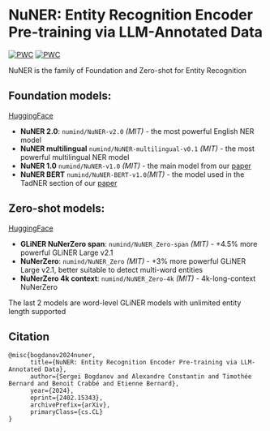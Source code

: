 # NuNER: Entity Recognition Encoder Pre-training via LLM-Annotated Data

[![PWC](https://img.shields.io/endpoint.svg?url=https://paperswithcode.com/badge/nuner-entity-recognition-encoder-pre-training/few-shot-ner-on-few-nerd-intra)](https://paperswithcode.com/sota/few-shot-ner-on-few-nerd-intra?p=nuner-entity-recognition-encoder-pre-training) [![PWC](https://img.shields.io/endpoint.svg?url=https://paperswithcode.com/badge/nuner-entity-recognition-encoder-pre-training/few-shot-ner-on-few-nerd-inter)](https://paperswithcode.com/sota/few-shot-ner-on-few-nerd-inter?p=nuner-entity-recognition-encoder-pre-training)

NuNER is the family of Foundation and Zero-shot for Entity Recognition

## Foundation models:

[HuggingFace](https://huggingface.co/collections/numind/nuner-token-classification-and-ner-backbones-65e1f6e14639e2a465af823b)

- **NuNER 2.0**: `numind/NuNER-v2.0` *(MIT)* - the most powerful English NER model
- **NuNER multilingual** `numind/NuNER-multilingual-v0.1` *(MIT)* - the most powerful multilingual NER model
- **NuNER 1.0** `numind/NuNER-v1.0` *(MIT)* - the main model from our [paper](https://arxiv.org/abs/2402.15343)
- **NuNER BERT** `numind/NuNER-BERT-v1.0`*(MIT)* - the model used in the TadNER section of our [paper](https://arxiv.org/abs/2402.15343)

## Zero-shot models:

[HuggingFace](https://huggingface.co/collections/numind/nunerzero-zero-shot-ner-662b59803b9b438ff56e49e2)

- **GLiNER NuNerZero span**: `numind/NuNER_Zero-span`  *(MIT)* - +4.5% more powerful GLiNER Large v2.1
- **NuNerZero**: `numind/NuNER_Zero`  *(MIT)* - +3% more powerful GLiNER Large v2.1, better suitable to detect multi-word entities
- **NuNerZero 4k context**: `numind/NuNER_Zero-4k`  *(MIT)* - 4k-long-context NuNerZero

The last 2 models are word-level GLiNER models with unlimited entity length supported

## Citation
```
@misc{bogdanov2024nuner,
      title={NuNER: Entity Recognition Encoder Pre-training via LLM-Annotated Data}, 
      author={Sergei Bogdanov and Alexandre Constantin and Timothée Bernard and Benoit Crabbé and Etienne Bernard},
      year={2024},
      eprint={2402.15343},
      archivePrefix={arXiv},
      primaryClass={cs.CL}
}
```


